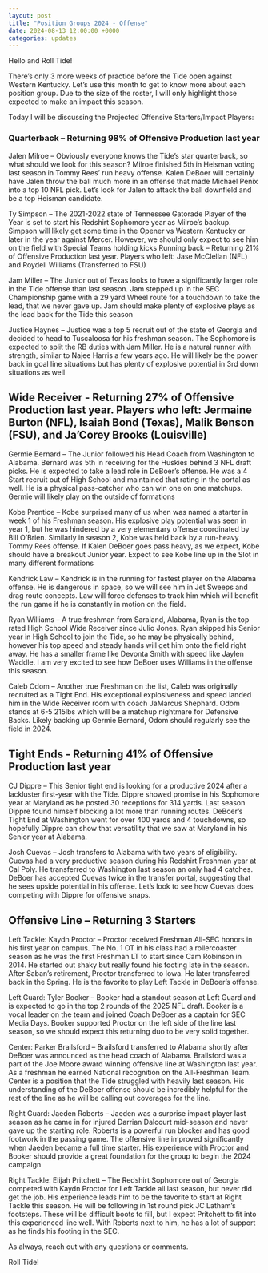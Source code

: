 ```yaml
---
layout: post
title: "Position Groups 2024 - Offense"
date: 2024-08-13 12:00:00 +0000
categories: updates
---
```



Hello and Roll Tide!
 

There’s only 3 more weeks of practice before the Tide open against Western Kentucky. Let’s use this month to get to know more about each position group. Due to the size of the roster, I will only highlight those expected to make an impact this season.

Today I will be discussing the Projected Offensive Starters/Impact Players:

 

### **Quarterback – Returning 98% of Offensive Production last year**

Jalen Milroe – Obviously everyone knows the Tide’s star quarterback, so what should we look for this season? Milroe finished 5th in Heisman voting last season in Tommy Rees’ run heavy offense. Kalen DeBoer will certainly have Jalen throw the ball much more in an offense that made Michael Penix into a top 10 NFL pick. Let’s look for Jalen to attack the ball downfield and be a top Heisman candidate.

Ty Simpson – The 2021-2022 state of Tennessee Gatorade Player of the Year is set to start his Redshirt Sophomore year as Milroe’s backup. Simpson will likely get some time in the Opener vs Western Kentucky or later in the year against Mercer. However, we should only expect to see him on the field with Special Teams holding kicks
Running back – Returning 21% of Offensive Production last year. Players who left: Jase McClellan (NFL) and Roydell Williams (Transferred to FSU)

Jam Miller – The Junior out of Texas looks to have a significantly larger role in the Tide offense than last season. Jam stepped up in the SEC Championship game with a 29 yard Wheel route for a touchdown to take the lead, that we never gave up. Jam should make plenty of explosive plays as the lead back for the Tide this season

Justice Haynes – Justice was a top 5 recruit out of the state of Georgia and decided to head to Tuscaloosa for his freshman season. The Sophomore is expected to split the RB duties with Jam Miller. He is a natural runner with strength, similar to Najee Harris a few years ago. He will likely be the power back in goal line situations but has plenty of explosive potential in 3rd down situations as well

## **Wide Receiver - Returning 27% of Offensive Production last year. Players who left: Jermaine Burton (NFL), Isaiah Bond (Texas), Malik Benson (FSU), and Ja’Corey Brooks (Louisville)**

Germie Bernard – The Junior followed his Head Coach from Washington to Alabama. Bernard was 5th in receiving for the Huskies behind 3 NFL draft picks. He is expected to take a lead role in DeBoer’s offense. He was a 4 Start recruit out of High School and maintained that rating in the portal as well. He is a physical pass-catcher who can win one on one matchups. Germie will likely play on the outside of formations

Kobe Prentice – Kobe surprised many of us when was named a starter in week 1 of his Freshman season. His explosive play potential was seen in year 1, but he was hindered by a very elementary offense coordinated by Bill O’Brien. Similarly in season 2, Kobe was held back by a run-heavy Tommy Rees offense. If Kalen DeBoer goes pass heavy, as we expect, Kobe should have a breakout Junior year. Expect to see Kobe line up in the Slot in many different formations

Kendrick Law – Kendrick is in the running for fastest player on the Alabama offense. He is dangerous in space, so we will see him in Jet Sweeps and drag route concepts. Law will force defenses to track him which will benefit the run game if he is constantly in motion on the field.

Ryan Williams – A true freshman from Saraland, Alabama, Ryan is the top rated High School Wide Receiver since Julio Jones. Ryan skipped his Senior year in High School to join the Tide, so he may be physically behind, however his top speed and steady hands will get him onto the field right away. He has a smaller frame like Devonta Smith with speed like Jaylen Waddle. I am very excited to see how DeBoer uses Williams in the offense this season.

Caleb Odom – Another true Freshman on the list, Caleb was originally recruited as a Tight End. His exceptional explosiveness and speed landed him in the Wide Receiver room with coach JaMarcus Shephard. Odom stands at 6-5 215lbs which will be a matchup nightmare for Defensive Backs. Likely backing up Germie Bernard, Odom should regularly see the field in 2024.

## **Tight Ends - Returning 41% of Offensive Production last year**

CJ Dippre – This Senior tight end is looking for a productive 2024 after a lackluster first-year with the Tide. Dippre showed promise in his Sophomore year at Maryland as he posted 30 receptions for 314 yards. Last season Dippre found himself blocking a lot more than running routes. DeBoer’s Tight End at Washington went for over 400 yards and 4 touchdowns, so hopefully Dippre can show that versatility that we saw at Maryland in his Senior year at Alabama.

Josh Cuevas – Josh transfers to Alabama with two years of eligibility. Cuevas had a very productive season during his Redshirt Freshman year at Cal Poly. He transferred to Washington last season an only had 4 catches. DeBoer has accepted Cuevas twice in the transfer portal, suggesting that he sees upside potential in his offense. Let’s look to see how Cuevas does competing with Dippre for offensive snaps.

## **Offensive Line – Returning 3 Starters**

Left Tackle: Kaydn Proctor – Proctor received Freshman All-SEC honors in his first year on campus. The No. 1 OT in his class had a rollercoaster season as he was the first Freshman LT to start since Cam Robinson in 2014. He started out shaky but really found his footing late in the season. After Saban’s retirement, Proctor transferred to Iowa. He later transferred back in the Spring. He is the favorite to play Left Tackle in DeBoer’s offense.

Left Guard: Tyler Booker – Booker had a standout season at Left Guard and is expected to go in the top 2 rounds of the 2025 NFL draft. Booker is a vocal leader on the team and joined Coach DeBoer as a captain for SEC Media Days. Booker supported Proctor on the left side of the line last season, so we should expect this returning duo to be very solid together.

Center: Parker Brailsford – Brailsford transferred to Alabama shortly after DeBoer was announced as the head coach of Alabama. Brailsford was a part of the Joe Moore award winning offensive line at Washington last year. As a freshman he earned National recognition on the All-Freshman Team. Center is a position that the Tide struggled with heavily last season. His understanding of the DeBoer offense should be incredibly helpful for the rest of the line as he will be calling out coverages for the line.

Right Guard: Jaeden Roberts – Jaeden was a surprise impact player last season as he came in for injured Darrian Dalcourt mid-season and never gave up the starting role. Roberts is a powerful run blocker and has good footwork in the passing game. The offensive line improved significantly when Jaeden became a full time starter. His experience with Proctor and Booker should provide a great foundation for the group to begin the 2024 campaign

Right Tackle: Elijah Pritchett – The Redshirt Sophomore out of Georgia competed with Kaydn Proctor for Left Tackle all last season, but never did get the job. His experience leads him to be the favorite to start at Right Tackle this season. He will be following in 1st round pick JC Latham’s footsteps. These will be difficult boots to fill, but I expect Pritchett to fit into this experienced line well. With Roberts next to him, he has a lot of support as he finds his footing in the SEC.
 

As always, reach out with any questions or comments.

 

Roll Tide!